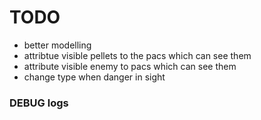 # TODO
- better modelling
- attribtue visible pellets to the pacs which can see them
- attribute visible enemy to pacs which can see them
- change type when danger in sight


### DEBUG logs

